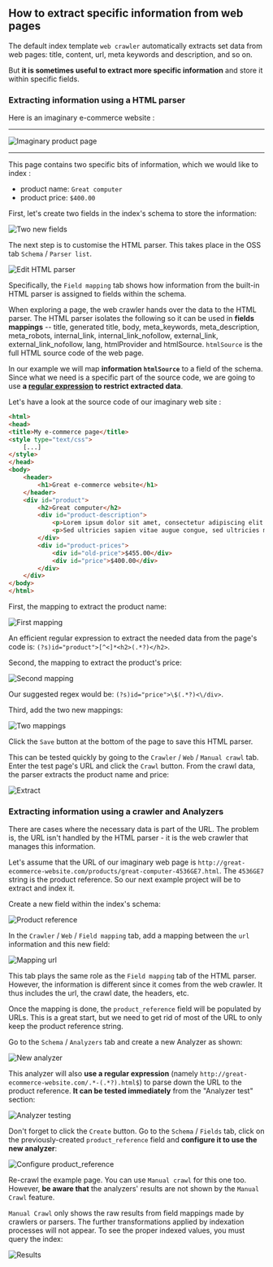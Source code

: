 ## How to extract specific information from web pages

The default index template `web crawler` automatically extracts set data from web pages: title, content, url, meta keywords and description, and so on.

But **it is sometimes useful to extract more specific information** and store it within specific fields. 

### Extracting information using a HTML parser

Here is an imaginary e-commerce website :

---

![Imaginary product page](extract_ecommercepage.png)

---

This page contains two specific bits of information, which we would like to index :

* product name: `Great computer`
* product price: `$400.00`

First, let's create two fields in the index's schema to store the information:

![Two new fields](extract_twofields.png)

The next step is to customise the HTML parser. This takes place in the OSS tab `Schema` / `Parser list`.

![Edit HTML parser](extract_editparser.png)

Specifically, the `Field mapping` tab shows how information from the built-in HTML parser is assigned to fields within the schema.

When exploring a page, the web crawler hands over the data to the HTML parser. The HTML parser isolates the following so it can be used in **fields mappings** -- title, generated title, body, meta_keywords, meta_description, meta_robots, internal_link, internal_link_nofollow, external_link, external_link_nofollow, lang, htmlProvider and htmlSource. `htmlSource` is the full HTML source code of the web page.

In our example we will map **information `htmlSource`** to a field of the schema. Since what we need is a specific part of the source code, we are going to use **a [regular expression](http://www.regular-expressions.info/) to restrict extracted data**.

Let's have a look at the source code of our imaginary web site :

```html
<html>
<head>
<title>My e-commerce page</title>
<style type="text/css">
	[...]
</style>
</head>
<body>
	<header>
		<h1>Great e-commerce website</h1>
	</header>
	<div id="product">
		<h2>Great computer</h2>
		<div id="product-description">
			<p>Lorem ipsum dolor sit amet, consectetur adipiscing elit. Praesent tristique ornare purus, ut pulvinar justo dictum ac. Etiam neque mi, venenatis ac tellus sit amet, luctus tempor odio.</p>
			<p>Sed ultricies sapien vitae augue congue, sed ultricies metus sodales. In quis elementum magna. Sed facilisis pharetra mi, non accumsan nisi efficitur sollicitudin. Vivamus tempus nisl eget dui congue porta. </p>
		</div>
		<div id="product-prices">
			<div id="old-price">$455.00</div>
			<div id="price">$400.00</div>
		</div>
	</div>
</body>
</html>
```

First, the mapping to extract the product name:

![First mapping](extract_mappingproductname.png)

An efficient regular expression to extract the needed data from the page's code is: `(?s)id="product">[^<]*<h2>(.*?)</h2>`.

Second, the mapping to extract the product's price:

![Second mapping](extract_mappingproductprice.png)

Our suggested regex would be: `(?s)id="price">\$(.*?)<\/div>`.	

Third, add the two new mappings:

![Two mappings](extract_mappings.png)

Click the `Save` button at the bottom of the page to save this HTML parser.

This can be tested quickly by going to the `Crawler` / `Web` / `Manual crawl` tab. Enter the test page's URL and click the `Crawl` button. From the crawl data, the parser extracts the product name and price:

![Extract](extract_test.png)

### Extracting information using a crawler and Analyzers

There are cases where the necessary data is part of the URL. The problem is, the URL isn't handled by the HTML parser - it is the web crawler that manages this information.

Let's assume that the URL of our imaginary web page is `http://great-ecommerce-website.com/products/great-computer-4536GE7.html`. The `4536GE7` string is the product reference. So our next example project will be to extract and index it.

Create a new field within the index's schema:

![Product reference](extract_productreference.png)

In the `Crawler` / `Web`  / `Field mapping` tab, add a mapping between the `url` information and this new field:

![Mapping url](extract_urlmapping.png)

This tab plays the same role as the `Field mapping` tab of the HTML parser. However, the information is different since it comes from the web crawler. It thus includes the url, the crawl date, the headers, etc.

Once the mapping is done, the `product_reference` field will be populated by URLs. This is a great start, but we need to get rid of most of the URL to only keep the product reference string.

Go to the `Schema` / `Analyzers` tab and create a new Analyzer as shown:

![New analyzer](extract_analyzer.png)

This analyzer will also  **use a regular expression** (namely `http://great-ecommerce-website.com/.*-(.*?).html$`) to parse down the URL to the product reference. **It can be tested immediately** from the "Analyzer test" section:

![Analyzer testing](extract_analyzertest.png)

Don't forget to click the `Create` button. Go to the `Schema` / `Fields` tab, click on the previously-created `product_reference` field and **configure it to use the new analyzer**:

![Configure product_reference](extract_productreference_edit.png)

Re-crawl the example page. You can use `Manual crawl` for this one too. However, **be aware that** the analyzers' results are not shown by the `Manual Crawl` feature.

`Manual Crawl` only shows the raw results from field mappings made by crawlers or parsers. The further transformations applied by indexation processes will not appear. To see the proper indexed values, you must query the index:

![Results](extract_queryresults.png)
